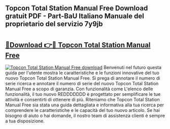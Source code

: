 ## Topcon Total Station Manual Free Download gratuit PDF - Part-BaU Italiano Manuale del proprietario del servizio 7y9jb

# <h2><a href="http://df9zohu.blite.top/?on=Topcon+Total+Station+Manual+Free">🔗Download 👉🔴 Topcon Total Station Manual Free</a></h2>

[![Topcon Total Station Manual Free download](https://i.imgur.com/lujVjoI.png)](http://df9zohu.blite.top/?on=Topcon+Total+Station+Manual+Free)
Benvenuti nel futuro questa guida per l'utente mostra le caratteristiche e le funzioni innovative del tuo nuovo Topcon Total Station Manual Free. Si prega di annotare il numero di serie ricerca e annotare il numero di serie del nuovo Topcon Total Station Manual Free a scopo di garanzia. Con funzionalità come L'elenco delle funzionalità, il tuo nuovo REDDDDDDD è progettato per semplificare le tue attività e consentirti di ottenere di più. Riteniamo che Topcon Total Station Manual Free sia stata una guida dettagliata e informativa alla tua ricerca per comprendere le caratteristiche e le capacità del tuo nuovo articolo. Se hai bisogno di aiuto o hai domande, il nostro team di assistenza clienti è sempre a tua disposizione.
